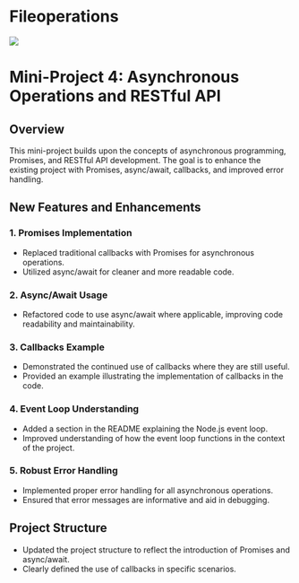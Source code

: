 # Fileoperations

<a href="https://codeclimate.com/github/m-21-32/Fileoperations/maintainability"><img src="https://api.codeclimate.com/v1/badges/71b845d442fbcd201614/maintainability" /></a>
# Mini-Project 4: Asynchronous Operations and RESTful API

## Overview

This mini-project builds upon the concepts of asynchronous programming, Promises, and RESTful API development. The goal is to enhance the existing project with Promises, async/await, callbacks, and improved error handling.

## New Features and Enhancements

### 1. Promises Implementation

- Replaced traditional callbacks with Promises for asynchronous operations.
- Utilized async/await for cleaner and more readable code.

### 2. Async/Await Usage

- Refactored code to use async/await where applicable, improving code readability and maintainability.

### 3. Callbacks Example

- Demonstrated the continued use of callbacks where they are still useful.
- Provided an example illustrating the implementation of callbacks in the code.

### 4. Event Loop Understanding

- Added a section in the README explaining the Node.js event loop.
- Improved understanding of how the event loop functions in the context of the project.

### 5. Robust Error Handling

- Implemented proper error handling for all asynchronous operations.
- Ensured that error messages are informative and aid in debugging.

## Project Structure

- Updated the project structure to reflect the introduction of Promises and async/await.
- Clearly defined the use of callbacks in specific scenarios.



